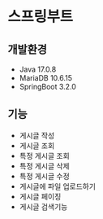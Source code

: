 # 스프링부트

## 개발환경

- Java 17.0.8
- MariaDB 10.6.15
- SpringBoot 3.2.0

## 기능

- 게시글 작성
- 게시글 조회
- 특정 게시글 조회
- 특정 게시글 삭제
- 특정 게시글 수정
- 게시글에 파일 업로드하기
- 게시글 페이징
- 게시글 검색기능